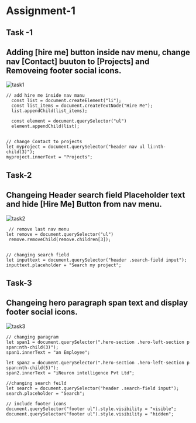 # Assignment-1
## Task -1
## Adding [hire me] button inside nav menu, change nav [Contact] buuton to [Projects] and Removeing footer social icons.
![task1](https://user-images.githubusercontent.com/119742317/216367685-47296129-843d-4029-8e7d-8109770450d9.png)

```
// add hire me inside nav manu
  const list = document.createElement("li");
  const list_items = document.createTextNode("Hire Me");
  list.appendChild(list_items);

  const element = document.querySelector("ul")
  element.appendChild(list);


// change Contact to projects
let myproject = document.querySelector("header nav ul li:nth-child(3)");
myproject.innerText = "Projects";

```
## Task-2
## Changeing Header search field Placeholder text and hide [Hire Me] Button from nav menu.
![task2](https://user-images.githubusercontent.com/119742317/216370247-363b5a43-e8d2-4a3f-9a88-67e359a270e3.png)

```
 // remove last nav menu
let remove = document.querySelector("ul")
 remove.removeChild(remove.children[3]);


// changing search field
let inputtext = document.querySelector("header .search-field input");
inputtext.placeholder = "Search my project";

```
## Task-3
## Changeing hero paragraph span text and display footer social icons.
![task3](https://user-images.githubusercontent.com/119742317/216370781-bd575e5e-14ba-4edf-af28-68fa0f50e26b.png)

```
// changing paragram 
let span1 = document.querySelector(".hero-section .hero-left-section p span:nth-child(3)");
span1.innerText = "an Employee";

let span2 = document.querySelector(".hero-section .hero-left-section p span:nth-child(5)");
span2.innerText = "iNeuron intelligence Pvt Ltd";

//changing search feild
let search = document.querySelector("header .search-field input");
search.placeholder = "Search";

// include footer icons
document.querySelector("footer ul").style.visibility = "visible";
document.querySelector("footer ul").style.visibility = "hidden";

```
